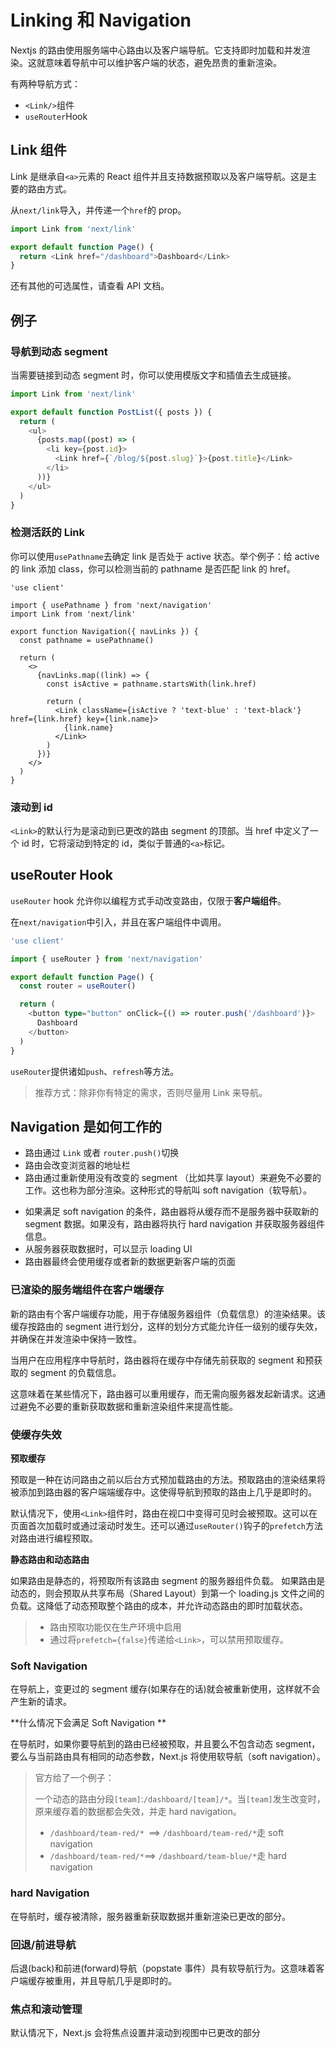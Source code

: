 # Linking 和 Navigation

Nextjs 的路由使用服务端中心路由以及客户端导航。它支持即时加载和并发渲染。这就意味着导航中可以维护客户端的状态，避免昂贵的重新渲染。

有两种导航方式：

- `<Link/>`组件
- `useRouter`Hook

## Link 组件

Link 是继承自`<a>`元素的 React 组件并且支持数据预取以及客户端导航。这是主要的路由方式。

从`next/link`导入，并传递一个`href`的 prop。

```typescript
import Link from 'next/link'

export default function Page() {
  return <Link href="/dashboard">Dashboard</Link>
}
```

还有其他的可选属性，请查看 API 文档。

## 例子

### 导航到动态 segment

当需要链接到动态 segment 时，你可以使用模版文字和插值去生成链接。

```typescript
import Link from 'next/link'

export default function PostList({ posts }) {
  return (
    <ul>
      {posts.map((post) => (
        <li key={post.id}>
          <Link href={`/blog/${post.slug}`}>{post.title}</Link>
        </li>
      ))}
    </ul>
  )
}
```

### 检测活跃的 Link

你可以使用`usePathname`去确定 link 是否处于 active 状态。举个例子：给 active 的 link 添加 class，你可以检测当前的 pathname 是否匹配 link 的 href。

```tsx
'use client'

import { usePathname } from 'next/navigation'
import Link from 'next/link'

export function Navigation({ navLinks }) {
  const pathname = usePathname()

  return (
    <>
      {navLinks.map((link) => {
        const isActive = pathname.startsWith(link.href)

        return (
          <Link className={isActive ? 'text-blue' : 'text-black'} href={link.href} key={link.name}>
            {link.name}
          </Link>
        )
      })}
    </>
  )
}
```

### 滚动到 id

`<Link>`的默认行为是滚动到已更改的路由 segment 的顶部。当 href 中定义了一个 id 时，它将滚动到特定的 id，类似于普通的`<a>`标记。

## useRouter Hook

`useRouter` hook 允许你以编程方式手动改变路由，仅限于**客户端组件**。

在`next/navigation`中引入，并且在客户端组件中调用。

```typescript
'use client'

import { useRouter } from 'next/navigation'

export default function Page() {
  const router = useRouter()

  return (
    <button type="button" onClick={() => router.push('/dashboard')}>
      Dashboard
    </button>
  )
}
```

`useRouter`提供诸如`push`、`refresh`等方法。

> 推荐方式：除非你有特定的需求，否则尽量用 Link 来导航。

## Navigation 是如何工作的

- 路由通过 `Link` 或者 `router.push()`切换
- 路由会改变浏览器的地址栏
- 路由通过重新使用没有改变的 segment （比如共享 layout）来避免不必要的工作。这也称为部分渲染。这种形式的导航叫 soft navigation（软导航）。

* 如果满足 soft navigation 的条件，路由器将从缓存而不是服务器中获取新的 segment 数据。如果没有，路由器将执行 hard navigation 并获取服务器组件信息。
* 从服务器获取数据时，可以显示 loading UI
* 路由器最终会使用缓存或者新的数据更新客户端的页面

### 已渲染的服务端组件在客户端缓存

新的路由有个客户端缓存功能，用于存储服务器组件（负载信息）的渲染结果。该缓存按路由的 segment 进行划分，这样的划分方式能允许任一级别的缓存失效，并确保在并发渲染中保持一致性。

当用户在应用程序中导航时，路由器将在缓存中存储先前获取的 segment 和预获取的 segment 的负载信息。

这意味着在某些情况下，路由器可以重用缓存，而无需向服务器发起新请求。这通过避免不必要的重新获取数据和重新渲染组件来提高性能。

### 使缓存失效

**预取缓存**

预取是一种在访问路由之前以后台方式预加载路由的方法。预取路由的渲染结果将被添加到路由器的客户端端缓存中。这使得导航到预取的路由上几乎是即时的。

默认情况下，使用`<Link>`组件时，路由在视口中变得可见时会被预取。这可以在页面首次加载时或通过滚动时发生。还可以通过`useRouter()`钩子的`prefetch`方法对路由进行编程预取。

**静态路由和动态路由**

如果路由是静态的，将预取所有该路由 segment 的服务器组件负载。 如果路由是动态的，则会预取从共享布局（Shared Layout）到第一个 loading.js 文件之间的负载。这降低了动态预取整个路由的成本，并允许动态路由的即时加载状态。

> - 路由预取功能仅在生产环境中启用
> - 通过将`prefetch={false}`传递给`<Link>`，可以禁用预取缓存。

### Soft Navigation

在导航上，变更过的 segment 缓存(如果存在的话)就会被重新使用，这样就不会产生新的请求。

**什么情况下会满足 Soft Navigation **

在导航时，如果你要导航到的路由已经被预取，并且要么不包含动态 segment，要么与当前路由具有相同的动态参数，Next.js 将使用软导航（soft navigation）。

> 官方给了一个例子：
>
> 一个动态的路由分段`[team]`:`/dashboard/[team]/*`。当`[team]`发生改变时，原来缓存着的数据都会失效，并走 hard navigation。
>
> - `/dashboard/team-red/* `==> `/dashboard/team-red/*`走 soft navigation
> - `/dashboard/team-red/*`==> `/dashboard/team-blue/*`走 hard navigation

### hard Navigation

在导航时，缓存被清除，服务器重新获取数据并重新渲染已更改的部分。

### 回退/前进导航

后退(back)和前进(forward)导航（popstate 事件）具有软导航行为。这意味着客户端缓存被重用，并且导航几乎是即时的。

### 焦点和滚动管理

默认情况下，Next.js 会将焦点设置并滚动到视图中已更改的部分
